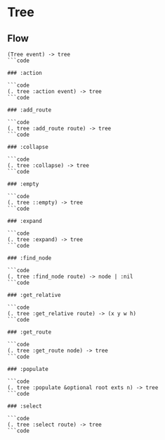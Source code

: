 # Tree

## Flow

```code
(Tree event) -> tree
```code

### :action

```code
(. tree :action event) -> tree
```code

### :add_route

```code
(. tree :add_route route) -> tree
```code

### :collapse

```code
(. tree :collapse) -> tree
```code

### :empty

```code
(. tree ::empty) -> tree
```code

### :expand

```code
(. tree :expand) -> tree
```code

### :find_node

```code
(. tree :find_node route) -> node | :nil
```code

### :get_relative

```code
(. tree :get_relative route) -> (x y w h)
```code

### :get_route

```code
(. tree :get_route node) -> tree
```code

### :populate

```code
(. tree :populate &optional root exts n) -> tree
```code

### :select

```code
(. tree :select route) -> tree
```code

